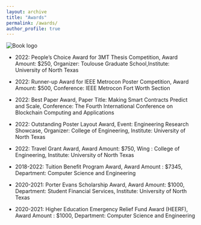 ```yaml
---
layout: archive
title: "Awards"
permalink: /awards/
author_profile: true
---
```


![Book logo](/syedbadruddoja/images/profile.png)

*	2022: People’s Choice Award for 3MT Thesis Competition, Award Amount: $250, Organizer: Toulouse Graduate School,Institute: University of North Texas

*	2022: Runner-up Award for IEEE Metrocon Poster Competition, Award Amount: $500, Conference: IEEE Metrocon Fort Worth Section

*	2022: Best Paper Award, Paper Title: Making Smart Contracts Predict and Scale, Conference: The Fourth International Conference on Blockchain Computing and Applications

*	2022: Outstanding Poster Layout Award, Event: Engineering Research Showcase, Organizer: College of Engineering, Institute: University of North Texas

* 2022: Travel Grant Award, Award Amount: $750,  Wing : College of Engineering, Institute:  University of North Texas

* 2018-2022: Tuition Benefit Program Award, Award Amount : $7345, Department: Computer Science and Engineering

*	2020-2021: Porter Evans Scholarship Award, Award Amount: $1000,  Department: Student Financial Services, Institute: University of North Texas

* 2020-2021: Higher Education Emergency Relief Fund Award (HEERF), Award Amount : $1000, Department: Computer Science and Engineering
